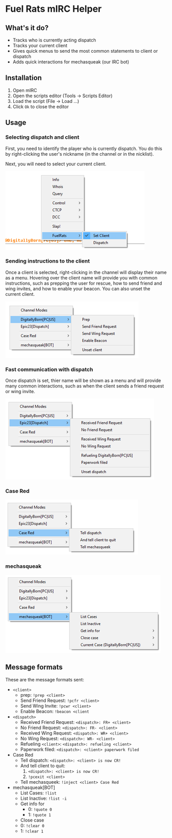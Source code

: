 # Fuel Rats mIRC Helper

## What's it do?
- Tracks who is currently acting dispatch
- Tracks your current client
- Gives quick menus to send the most common statements to client or dispatch
- Adds quick interactions for mechasqueak (our IRC bot)

## Installation
1. Open mIRC
1. Open the scripts editor (Tools -> Scripts Editor)
1. Load the script (File -> Load ...)
1. Click `Ok` to close the editor

## Usage
### Selecting dispatch and client
First, you need to identify the player who is currently dispatch. You do this by right-clicking the user's nickname (in the channel or in the nicklist).

Next, you will need to select your current client.

![Selecting dispatch](menu-example-nickname.png)

### Sending instructions to the client
Once a client is selected, right-clicking in the channel will display their name as a menu. Hovering over the client name will provide you with common instructions, such as prepping the user for rescue, how to send friend and wing invites, and how to enable your beacon. You can also unset the current client.

![Client options](menu-example-client.png)

### Fast communication with dispatch
Once dispatch is set, thier name will be shown as a menu and will provide many common interactions, such as when the client sends a friend request or wing invite.

![Dispatch options](menu-example-dispatch.png)

### Case Red
![Case red options](menu-example-case-red.png)

### mechasqueak
![Bot options](menu-example-bot.png)

## Message formats
These are the message formats sent:
- `<client>`
  - prep: `!prep <client>`
  - Send Friend Request: `!pcfr <client>`
  - Send Wing Invite: `!pcwr <client>`
  - Enable Beacon: `!beacon <client`
- `<dispatch>`
  - Received Friend Request: `<dispatch>: FR+ <client>`
  - No Friend Request: `<dispatch>: FR- <client>`
  - Received Wing Request: `<dispatch>: WR+ <client>`
  - No Wing Request: `<dispatch>: WR- <client>`
  - Refueling `<client>`: `<dispatch>: refueling <client>`
  - Paperwork filed: `<dispatch>: <client> paperwork filed`
- Case Red
  - Tell dispatch: `<dispatch>: <client> is now CR!`
  - And tell client to quit:
    1. `<dispatch>: <client> is now CR!`
    2. `!pcexit <client>`
  - Tell mechasqueek: `!inject <client> Case Red`
- mechasqueak[BOT]
  - List Cases: `!list`
  - List Inactive: `!list -i`
  - Get info for
    - 0: `!quote 0`
    - 1: `!quote 1`
  - Close case
  - 0: `!clear 0`
  - 1: `!clear 1`
